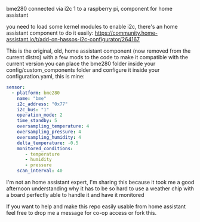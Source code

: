 bme280 connected via i2c 1 to a raspberry pi, component for home assistant 

you need to load some kernel modules to enable i2c, there's an home assistant component to do it easily:
https://community.home-assistant.io/t/add-on-hassos-i2c-configurator/264167

This is the original, old, home assistant component (now removed from the current distro) with a few mods to the code to make it compatible with the current version
you can place the bme280 folder inside your config/custom_components folder and configure it inside your configuration.yaml, this is mine:

```yaml
sensor:
  - platform: bme280
    name: "bme"
    i2c_address: "0x77"
    i2c_bus: "1"
    operation_mode: 2
    time_standby: 5
    oversampling_temperature: 4
    oversampling_pressure: 4
    oversampling_humidity: 4
    delta_temperature: -0.5
    monitored_conditions:
       - temperature
       - humidity
       - pressure
    scan_interval: 40
```

I'm not an home assistant expert, I'm sharing this because it took me a good afternoon understanding why it has to be so hard to use a weather chip with a board perfectly able to handle it and have it monitored

If you want to help and make this repo easily usable from home assistant feel free to drop me a message for co-op access or fork this.
